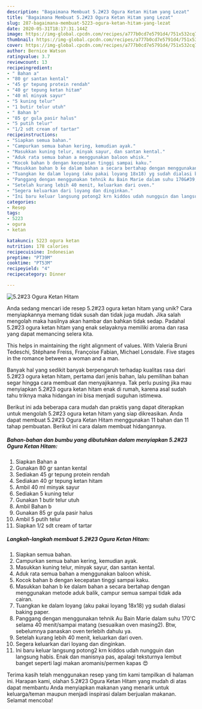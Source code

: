 ```yaml
---
description: "Bagaimana Membuat 5.2#23 Ogura Ketan Hitam yang Lezat"
title: "Bagaimana Membuat 5.2#23 Ogura Ketan Hitam yang Lezat"
slug: 287-bagaimana-membuat-5223-ogura-ketan-hitam-yang-lezat
date: 2020-05-31T18:17:31.144Z
image: https://img-global.cpcdn.com/recipes/a777b0cd7e5791d4/751x532cq70/5223-ogura-ketan-hitam-foto-resep-utama.jpg
thumbnail: https://img-global.cpcdn.com/recipes/a777b0cd7e5791d4/751x532cq70/5223-ogura-ketan-hitam-foto-resep-utama.jpg
cover: https://img-global.cpcdn.com/recipes/a777b0cd7e5791d4/751x532cq70/5223-ogura-ketan-hitam-foto-resep-utama.jpg
author: Bernice Watson
ratingvalue: 3.7
reviewcount: 13
recipeingredient:
- " Bahan a"
- "80 gr santan kental"
- "45 gr tepung protein rendah"
- "40 gr tepung ketan hitam"
- "40 ml minyak sayur"
- "5 kuning telur"
- "1 butir telur utuh"
- " Bahan b"
- "85 gr gula pasir halus"
- "5 putih telur"
- "1/2 sdt cream of tartar"
recipeinstructions:
- "Siapkan semua bahan."
- "Campurkan semua bahan kering, kemudian ayak."
- "Masukkan kuning telur, minyak sayur, dan santan kental."
- "Aduk rata semua bahan a menggunakan baloon whisk."
- "Kocok bahan b dengan kecepatan tinggi sampai kaku."
- "Masukkan bahan b ke dalam bahan a secara bertahap dengan menggunakan metode aduk balik, campur semua sampai tidak ada cairan."
- "Tuangkan ke dalam loyang (aku pakai loyang 18x18) yg sudah dialasi baking paper."
- "Panggang dengan menggunakan tehnik Au Bain Marie dalam suhu 170&#39;C selama 40 menit/sampai matang (sesuaikan oven masing2). Btw, sebelumnya panaskan oven terlebih dahulu ya."
- "Setelah kurang lebih 40 menit, keluarkan dari oven."
- "Segera keluarkan dari loyang dan dinginkan."
- "Ini baru keluar langsung potong2 krn kiddos udah nungguin dan langsung habis. Enak dan manisnya pas, apalagi teksturnya lembut banget seperti lagi makan aromanis/permen kapas 😍"
categories:
- Resep
tags:
- 5223
- ogura
- ketan

katakunci: 5223 ogura ketan 
nutrition: 178 calories
recipecuisine: Indonesian
preptime: "PT39M"
cooktime: "PT53M"
recipeyield: "4"
recipecategory: Dinner

---
```



![5.2#23 Ogura Ketan Hitam](https://img-global.cpcdn.com/recipes/a777b0cd7e5791d4/751x532cq70/5223-ogura-ketan-hitam-foto-resep-utama.jpg)

Anda sedang mencari ide resep 5.2#23 ogura ketan hitam yang unik? Cara menyiapkannya memang tidak susah dan tidak juga mudah. Jika salah mengolah maka hasilnya akan hambar dan bahkan tidak sedap. Padahal 5.2#23 ogura ketan hitam yang enak selayaknya memiliki aroma dan rasa yang dapat memancing selera kita.

This helps in maintaining the right alignment of values. With Valeria Bruni Tedeschi, Stéphane Freiss, Françoise Fabian, Michael Lonsdale. Five stages in the romance between a woman and a man.

Banyak hal yang sedikit banyak berpengaruh terhadap kualitas rasa dari 5.2#23 ogura ketan hitam, pertama dari jenis bahan, lalu pemilihan bahan segar hingga cara membuat dan menyajikannya. Tak perlu pusing jika mau menyiapkan 5.2#23 ogura ketan hitam enak di rumah, karena asal sudah tahu triknya maka hidangan ini bisa menjadi suguhan istimewa.


Berikut ini ada beberapa cara mudah dan praktis yang dapat diterapkan untuk mengolah 5.2#23 ogura ketan hitam yang siap dikreasikan. Anda dapat membuat 5.2#23 Ogura Ketan Hitam menggunakan 11 bahan dan 11 tahap pembuatan. Berikut ini cara dalam membuat hidangannya.

<!--inarticleads1-->

##### Bahan-bahan dan bumbu yang dibutuhkan dalam menyiapkan 5.2#23 Ogura Ketan Hitam:

1. Siapkan  Bahan a
1. Gunakan 80 gr santan kental
1. Sediakan 45 gr tepung protein rendah
1. Sediakan 40 gr tepung ketan hitam
1. Ambil 40 ml minyak sayur
1. Sediakan 5 kuning telur
1. Gunakan 1 butir telur utuh
1. Ambil  Bahan b
1. Gunakan 85 gr gula pasir halus
1. Ambil 5 putih telur
1. Siapkan 1/2 sdt cream of tartar




<!--inarticleads2-->

##### Langkah-langkah membuat 5.2#23 Ogura Ketan Hitam:

1. Siapkan semua bahan.
1. Campurkan semua bahan kering, kemudian ayak.
1. Masukkan kuning telur, minyak sayur, dan santan kental.
1. Aduk rata semua bahan a menggunakan baloon whisk.
1. Kocok bahan b dengan kecepatan tinggi sampai kaku.
1. Masukkan bahan b ke dalam bahan a secara bertahap dengan menggunakan metode aduk balik, campur semua sampai tidak ada cairan.
1. Tuangkan ke dalam loyang (aku pakai loyang 18x18) yg sudah dialasi baking paper.
1. Panggang dengan menggunakan tehnik Au Bain Marie dalam suhu 170&#39;C selama 40 menit/sampai matang (sesuaikan oven masing2). Btw, sebelumnya panaskan oven terlebih dahulu ya.
1. Setelah kurang lebih 40 menit, keluarkan dari oven.
1. Segera keluarkan dari loyang dan dinginkan.
1. Ini baru keluar langsung potong2 krn kiddos udah nungguin dan langsung habis. Enak dan manisnya pas, apalagi teksturnya lembut banget seperti lagi makan aromanis/permen kapas 😍




Terima kasih telah menggunakan resep yang tim kami tampilkan di halaman ini. Harapan kami, olahan 5.2#23 Ogura Ketan Hitam yang mudah di atas dapat membantu Anda menyiapkan makanan yang menarik untuk keluarga/teman maupun menjadi inspirasi dalam berjualan makanan. Selamat mencoba!
